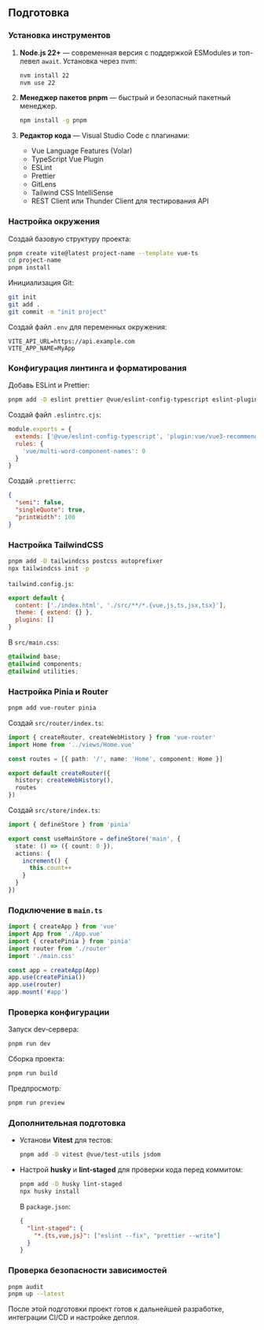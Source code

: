 ## Подготовка

### Установка инструментов

1. **Node.js 22+** — современная версия с поддержкой ESModules и топ-левел `await`.
   Установка через nvm:

   ```bash
   nvm install 22
   nvm use 22
   ```
2. **Менеджер пакетов pnpm** — быстрый и безопасный пакетный менеджер.

   ```bash
   npm install -g pnpm
   ```
3. **Редактор кода** — Visual Studio Code с плагинами:

    * Vue Language Features (Volar)
    * TypeScript Vue Plugin
    * ESLint
    * Prettier
    * GitLens
    * Tailwind CSS IntelliSense
    * REST Client или Thunder Client для тестирования API

### Настройка окружения

Создай базовую структуру проекта:

```bash
pnpm create vite@latest project-name --template vue-ts
cd project-name
pnpm install
```

Инициализация Git:

```bash
git init
git add .
git commit -m "init project"
```

Создай файл `.env` для переменных окружения:

```
VITE_API_URL=https://api.example.com
VITE_APP_NAME=MyApp
```

### Конфигурация линтинга и форматирования

Добавь ESLint и Prettier:

```bash
pnpm add -D eslint prettier @vue/eslint-config-typescript eslint-plugin-vue
```

Создай файл `.eslintrc.cjs`:

```js
module.exports = {
  extends: ['@vue/eslint-config-typescript', 'plugin:vue/vue3-recommended', 'prettier'],
  rules: {
    'vue/multi-word-component-names': 0
  }
}
```

Создай `.prettierrc`:

```json
{
  "semi": false,
  "singleQuote": true,
  "printWidth": 100
}
```

### Настройка TailwindCSS

```bash
pnpm add -D tailwindcss postcss autoprefixer
npx tailwindcss init -p
```

`tailwind.config.js`:

```js
export default {
  content: ['./index.html', './src/**/*.{vue,js,ts,jsx,tsx}'],
  theme: { extend: {} },
  plugins: []
}
```

В `src/main.css`:

```css
@tailwind base;
@tailwind components;
@tailwind utilities;
```

### Настройка Pinia и Router

```bash
pnpm add vue-router pinia
```

Создай `src/router/index.ts`:

```ts
import { createRouter, createWebHistory } from 'vue-router'
import Home from '../views/Home.vue'

const routes = [{ path: '/', name: 'Home', component: Home }]

export default createRouter({
  history: createWebHistory(),
  routes
})
```

Создай `src/store/index.ts`:

```ts
import { defineStore } from 'pinia'

export const useMainStore = defineStore('main', {
  state: () => ({ count: 0 }),
  actions: {
    increment() {
      this.count++
    }
  }
})
```

### Подключение в `main.ts`

```ts
import { createApp } from 'vue'
import App from './App.vue'
import { createPinia } from 'pinia'
import router from './router'
import './main.css'

const app = createApp(App)
app.use(createPinia())
app.use(router)
app.mount('#app')
```

### Проверка конфигурации

Запуск dev-сервера:

```bash
pnpm run dev
```

Сборка проекта:

```bash
pnpm run build
```

Предпросмотр:

```bash
pnpm run preview
```

### Дополнительная подготовка

* Установи **Vitest** для тестов:

  ```bash
  pnpm add -D vitest @vue/test-utils jsdom
  ```
* Настрой **husky** и **lint-staged** для проверки кода перед коммитом:

  ```bash
  pnpm add -D husky lint-staged
  npx husky install
  ```

  В `package.json`:

  ```json
  {
    "lint-staged": {
      "*.{ts,vue,js}": ["eslint --fix", "prettier --write"]
    }
  }
  ```

### Проверка безопасности зависимостей

```bash
pnpm audit
pnpm up --latest
```

После этой подготовки проект готов к дальнейшей разработке, интеграции CI/CD и настройке деплоя.
